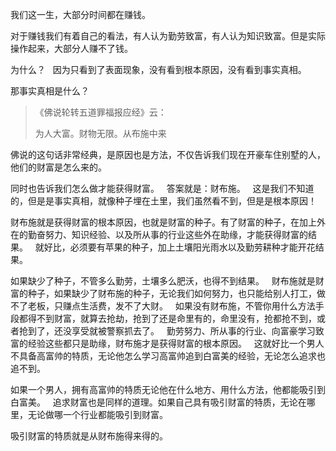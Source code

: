 我们这一生，大部分时间都在赚钱。

对于赚钱我们有着自己的看法，有人认为勤劳致富，有人认为知识致富。但是实际操作起来，大部分人赚不了钱。

为什么？
&nbsp;
因为只看到了表面现象，没有看到根本原因，没有看到事实真相。

那事实真相是什么？

> 《佛说轮转五道罪福报应经》云：
> 
> 为人大富。财物无限。从布施中来 

佛说的这句话非常经典，是原因也是方法，不仅告诉我们现在开豪车住别墅的人，他们的财富是怎么来的。

同时也告诉我们怎么做才能获得财富。
&nbsp;
答案就是：财布施。
&nbsp;
这是我们不知道的，但是是事实真相，就像种子埋在土里，我们虽然看不到，但是是根本原因！

财布施就是获得财富的根本原因，也就是财富的种子。有了财富的种子，在加上外在的勤奋努力、知识经验、以及所从事的行业这些外在助缘，才能获得财富的结果。
&nbsp;
就好比，必须要有苹果的种子，加上土壤阳光雨水以及勤劳耕种才能开花结果。

如果缺少了种子，不管多么勤劳，土壤多么肥沃，也得不到结果。
&nbsp;
财布施就是财富的种子，如果缺少了财布施的种子，无论我们如何努力，也只能给别人打工，做不了老板，只赚点生活费，发不了大财。
&nbsp;
如果没有财布施，不管你用什么方法手段都得不到财富，就算去抢劫，抢到了还是命里有的，命里没有，抢都抢不到，或者抢到了，还没享受就被警察抓去了。
&nbsp;
勤劳努力、所从事的行业、向富豪学习致富的经验这些都只是助缘，财布施才是获得财富的根本原因。
&nbsp;
这就好比一个男人不具备高富帅的特质，无论他怎么学习高富帅追到白富美的经验，无论怎么追求也追不到。

如果一个男人，拥有高富帅的特质无论他在什么地方、用什么方法，他都能吸引到白富美。
&nbsp;
追求财富也是同样的道理。如果自己具有吸引财富的特质，无论在哪里，无论做哪一个行业都能吸引到财富。

吸引财富的特质就是从财布施得来得的。